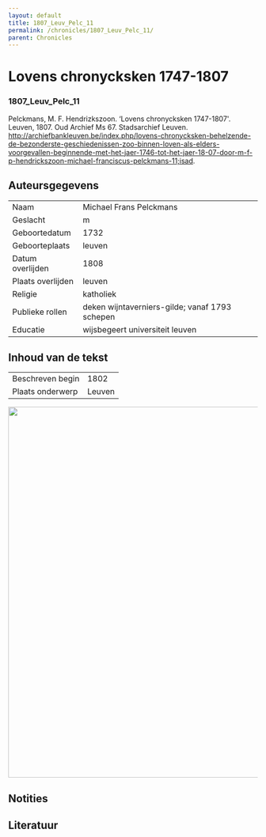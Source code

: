 ```yaml
---
layout: default
title: 1807_Leuv_Pelc_11
permalink: /chronicles/1807_Leuv_Pelc_11/
parent: Chronicles
--- 
```



# Lovens chronycksken 1747-1807 

### 1807_Leuv_Pelc_11 

Pelckmans, M. F. Hendrizkszoon. ‘Lovens chronycksken 1747-1807'. Leuven, 1807. Oud Archief Ms 67. Stadsarchief Leuven. http://archiefbankleuven.be/index.php/lovens-chronycksken-behelzende-de-bezonderste-geschiedenissen-zoo-binnen-loven-als-elders-voorgevallen-beginnende-met-het-jaer-1746-tot-het-jaer-18-07-door-m-f-p-hendrickszoon-michael-franciscus-pelckmans-11;isad. 

## Auteursgegevens 

| | | 
| --------------- | --------------- | 
| Naam | Michael Frans Pelckmans | 
| Geslacht | m | 
| Geboortedatum | 1732 | 
| Geboorteplaats | leuven | 
| Datum overlijden | 1808 | 
| Plaats overlijden | leuven | 
| Religie | katholiek | 
| Publieke rollen | deken wijntaverniers-gilde; vanaf 1793 schepen | 
| Educatie | wijsbegeert universiteit leuven | 

## Inhoud van de tekst 

| | | 
| --------------- | --------------- | 
| Beschreven begin | 1802 | 
| Plaats onderwerp | Leuven | 

[<img src="..\..\barplots_chronicles\1807_Leuv_Pelc_11.jpg" width="750"/>](..\..\barplots_chronicles\1807_Leuv_Pelc_11.jpg) 

## Notities 

## Literatuur 

